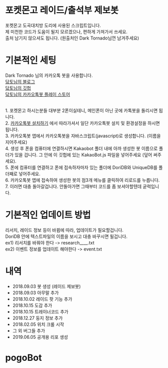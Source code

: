 # 포켓몬고 레이드/출석부 제보봇
포켓몬고 도곡대치방 도리에 사용된 스크립트입니다.<br>
제 미천한 코드가 도움이 될지 모르겠으나, 편하게 가져가서 쓰세요.<br>
출처 남기지 않으셔도 됩니다. (원출처인 Dark Tornado님껀 남겨주세요)

# 기본적인 세팅
Dark Tornado 님의 카카오톡 봇을 사용합니다.
<br>[닼토님의 블로그](https://m.blog.naver.com/PostView.nhn?blogId=dt3141592&logNo=221213789127&proxyReferer=https%3A%2F%2Fwww.google.com%2F)
<br>[닼토님의 깃헙](https://github.com/DarkTornado)
<br>[닼토님의 카카오톡봇 플레이 스토어](https://play.google.com/store/apps/details?id=com.darktornado.kakaobot&hl=ko)

<br>1. 포켓몬고 하시는분들 대부분 2폰이실테니, 메인폰이 아닌 곳에 카톡봇을 돌리시면 됩니다.
<br>2. [카카오톡봇 설치하기](https://play.google.com/store/apps/details?id=com.darktornado.kakaobot&hl=ko) 에서 따라가셔서 일단 카카오톡봇 설치 및 환경설정을 하시면 됩니다.
<br>3. 카카오톡봇 앱에서 카카오톡봇을 자바스크립트(javascript)로 생성합니다. (이름을 지어주세요)
<br>4. 생성 후 폰을 컴퓨터에 연결하시면 Kakaobot 폴더 내에 아까 생성한 봇 이름으로 폴더가 있을 겁니다. 그 안에 이 깃헙에 있는 KakaoBot.js 파일을 넣어주세요 (덮어 써주세요).
<br>5. 폰에 컴퓨터를 연결하고 폰에 접속하자마자 있는 폴더에 DoriDB와 UniqueDB를 폴더째로 넣어주세요.
<br>6. 카카오톡봇 앱에 접속하여 생성한 봇의 점3개 메뉴를 클릭하여 리로드를 누릅니다.
<br>7. 이러면 대충 돌아갈겁니다. 안돌아가면 그때부터 코드를 좀 보셔야할텐데 굳럭입니다.


# 기본적인 업데이트 방법
리서치, 레이드 정보 등이 바뀜에 따라, 업데이트가 필요할겁니다.<br>
DoriDB 안에 텍스트파일의 이름을 보시고 대충 바꾸시면 될겁니다.<br>
ex1) 리서치를 바꿔야 한다 -> research____.txt<br>
ex2) 이벤트 정보를 업데이트 해야한다 -> event.txt<br>

# 내역
- 2018.09.03 봇 생성 (레이드 제보봇)<br>
- 2018.09.03 아무말 추가<br>
- 2018.10.02 레이드 팟 기능 추가<br>
- 2018.10.15 도감 추가<br>
- 2018.10.15 트레이너코드 추가<br>
- 2018.12.27 둥지 정보 추가<br>
- 2018.02.05 위치 크롤 시작<br>
- 그 외 버그들 추가<br>
- 2019.06.05 공개용 리포 생성<br>
# pogoBot
 
